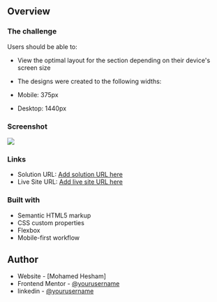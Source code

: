 ## Overview

### The challenge

Users should be able to:

- View the optimal layout for the section depending on their device's screen size
- The designs were created to the following widths:

- Mobile: 375px
- Desktop: 1440px



### Screenshot

![](./screenshot.jpg)

### Links

- Solution URL: [Add solution URL here](https://your-solution-url.com)
- Live Site URL: [Add live site URL here](https://your-live-site-url.com)

### Built with

- Semantic HTML5 markup
- CSS custom properties
- Flexbox
- Mobile-first workflow

## Author

- Website - [Mohamed Hesham]
- Frontend Mentor - [@yourusername](https://www.frontendmentor.io/profile/yourusername)
- linkedin - [@yourusername](https://www.twitter.com/yourusername)
